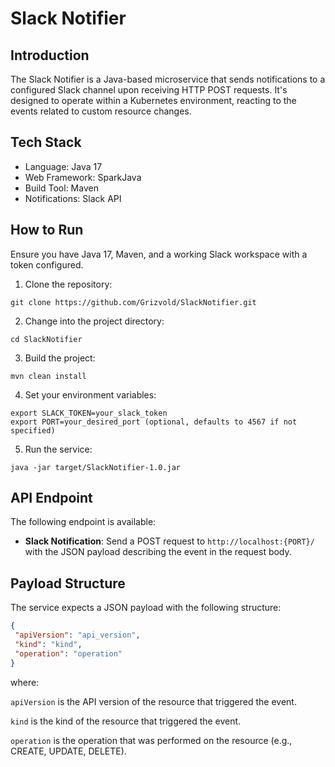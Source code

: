 # Slack Notifier

## Introduction
The Slack Notifier is a Java-based microservice that sends notifications to a configured Slack channel upon receiving HTTP POST requests. It's designed to operate within a Kubernetes environment, reacting to the events related to custom resource changes.

## Tech Stack
- Language: Java 17
- Web Framework: SparkJava
- Build Tool: Maven
- Notifications: Slack API

## How to Run
Ensure you have Java 17, Maven, and a working Slack workspace with a token configured.

1. Clone the repository:
```
git clone https://github.com/Grizvold/SlackNotifier.git
```

2. Change into the project directory:
```
cd SlackNotifier
```

3. Build the project:
```
mvn clean install
```

4. Set your environment variables:
```
export SLACK_TOKEN=your_slack_token
export PORT=your_desired_port (optional, defaults to 4567 if not specified)
```

5. Run the service:
```
java -jar target/SlackNotifier-1.0.jar
```


## API Endpoint
The following endpoint is available:

- **Slack Notification**: Send a POST request to `http://localhost:{PORT}/` with the JSON payload describing the event in the request body.

## Payload Structure
The service expects a JSON payload with the following structure:
```json
{
 "apiVersion": "api_version",
 "kind": "kind",
 "operation": "operation"
}
```

where:

`apiVersion` is the API version of the resource that triggered the event.

`kind` is the kind of the resource that triggered the event.

`operation` is the operation that was performed on the resource (e.g., CREATE, UPDATE, DELETE).